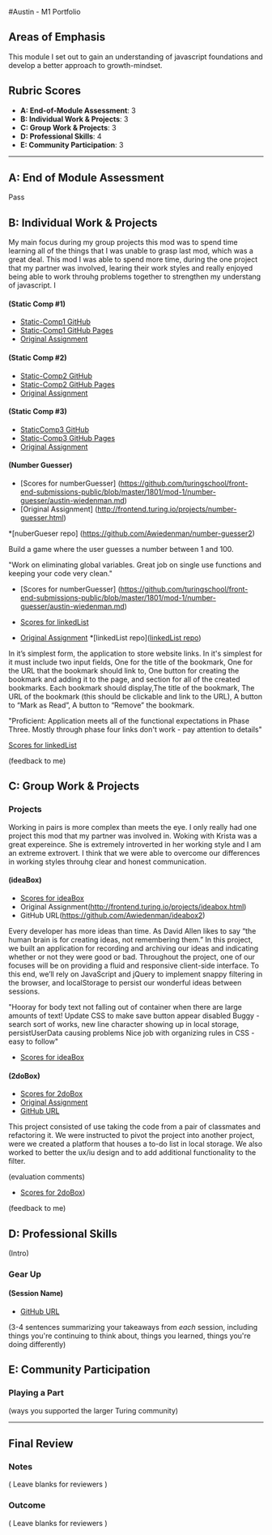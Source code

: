 #Austin - M1 Portfolio

## Areas of Emphasis

This module I set out to gain an understanding of javascript foundations and develop a better approach to growth-mindset.  

## Rubric Scores

* **A: End-of-Module Assessment**: 3
* **B: Individual Work & Projects**: 3
* **C: Group Work & Projects**: 3
* **D: Professional Skills**: 4
* **E: Community Participation**: 3

-----------------------

## A: End of Module Assessment

Pass


## B: Individual Work & Projects

My main focus during my group projects this mod was to spend time learning all of the things that I was unable to grasp last mod, which was a great deal.  This mod I was able to spend more time, during the one project that my partner was involved, learing their work styles and really enjoyed being able to work throuhg problems together to strengthen my understang of javascript.  I 

#### (Static Comp #1)

* [Static-Comp1 GitHub](https://github.com/Awiedenman/1-static-comp)
* [Static-Comp1 GitHub Pages](https://awiedenman.github.io/1-static-comp/)
* [Original Assignment](http://frontend.turing.io/projects/m1-static-comp-1.html)

#### (Static Comp #2)

* [Static-Comp2 GitHub](https://github.com/Awiedenman/2-static-comp)
* [Static-Comp2 GitHub Pages](https://awiedenman.github.io/2-static-comp/)
* [Original Assignment](http://frontend.turing.io/projects/m1-static-comp-2.html)

#### (Static Comp #3)

* [StaticComp3 GitHub](https://github.com/Awiedenman/3-static-comp)
* [Static-Comp3 GitHub Pages](https://awiedenman.github.io/3-static-comp/)
* [Original Assignment](http://frontend.turing.io/projects/m1-static-comp-3.html)

#### (Number Guesser)

* [Scores for numberGuesser] (https://github.com/turingschool/front-end-submissions-public/blob/master/1801/mod-1/number-guesser/austin-wiedenman.md)
* [Original Assignment] (http://frontend.turing.io/projects/number-guesser.html)

*[nuberGueser repo] (https://github.com/Awiedenman/number-guesser2)

Build a game where the user guesses a number between 1 and 100.

"Work on eliminating global variables.  Great job on single use functions and keeping your code very clean."

* [Scores for numberGuesser] (https://github.com/turingschool/front-end-submissions-public/blob/master/1801/mod-1/number-guesser/austin-wiedenman.md)

* [Scores for linkedList](https://github.com/turingschool/front-end-submissions-public/blob/master/1801/mod-1/linked-list/austin-kent.md)
* [Original Assignment](http://frontend.turing.io/projects/linked-list.html)
*[linkedList repo]([linkedList repo]())


In it’s simplest form, the application to store website links.
In it's simplest for it must include two input fields, One for the title of the bookmark, One for the URL that the bookmark should link to, One button for creating the bookmark and adding it to the page, and section for all of the created bookmarks. Each bookmark should display,The title of the bookmark, The URL of the bookmark (this should be clickable and link to the URL), A button to “Mark as Read”, A button to “Remove” the bookmark. 

"Proficient: Application meets all of the functional expectations in Phase Three. Mostly through phase four links don't work - pay attention to details"


[Scores for linkedList](https://github.com/turingschool/front-end-submissions-public/blob/master/1801/mod-1/linked-list/austin-kent.md)

(feedback to me)

## C: Group Work & Projects

### Projects

Working in pairs is more complex than meets the eye.  I only really had one project this mod that my partner was involved in.  Woking with Krista was a great expereince.  She is extremely introverted in her working style and I am an extreme extrovert.  I think that we were able to overcome our differences in working styles throuhg clear and honest communication. 

#### (ideaBox)

* [Scores for ideaBox](https://github.com/turingschool/front-end-submissions-public/blob/master/1801/mod-1/idea-box/krista-austin.md)
* Original Assignment(http://frontend.turing.io/projects/ideabox.html)
* GitHub URL(https://github.com/Awiedenman/ideabox2)

Every developer has more ideas than time. As David Allen likes to say “the human brain is for creating ideas, not remembering them.” In this project, we built an application for recording and archiving our ideas and indicating whether or not they were good or bad. Throughout the project, one of our focuses will be on providing a fluid and responsive client-side interface. To this end, we’ll rely on JavaScript and jQuery to implement snappy filtering in the browser, and localStorage to persist our wonderful ideas between sessions.

"Hooray for body text not falling out of container when there are large amounts of text!
Update CSS to make save button appear disabled
Buggy - search sort of works, new line character showing up in local storage, persistUserData causing problems
Nice job with organizing rules in CSS - easy to follow"

* [Scores for ideaBox](https://github.com/turingschool/front-end-submissions-public/blob/master/1801/mod-1/idea-box/krista-austin.md)

#### (2doBox)

* [Scores for 2doBox](https://github.com/turingschool/front-end-submissions-public/blob/master/1801/mod-1/to-do-box/austin-laura.md)
* [Original Assignment](http://frontend.turing.io/projects/2DoBox-Pivot-Mod1.html)
* [GitHub URL](https://github.com/Awiedenman/2DoBox)

This project consisted of use taking the code from a pair of classmates and refactoring it. We were instructed to pivot the project into another project, were we created a platform that houses a to-do list in local storage. We also worked to better the ux/iu design and to add additional functionality to the filter.

(evaluation comments)

* [Scores for 2doBox](https://github.com/turingschool/front-end-submissions-public/blob/master/1801/mod-1/to-do-box/austin-laura.md))

(feedback to me)


## D: Professional Skills
(Intro)

### Gear Up
#### (Session Name)

* [GitHub URL]()

(3-4 sentences summarizing your takeaways from _each_ session, including things you're continuing to think about, things you learned, things you're doing differently)

## E: Community Participation

### Playing a Part

(ways you supported the larger Turing community)

------------------

## Final Review

### Notes

( Leave blanks for reviewers )

### Outcome

( Leave blanks for reviewers )
